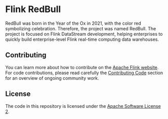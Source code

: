 # Flink RedBull

RedBull was born in the Year of the Ox in 2021, with the color red symbolizing celebration. Therefore, the project was named RedBull. The project is focused on Flink DataStream development, helping enterprises to quickly build enterprise-level Flink real-time computing data warehouses.

## Contributing

You can learn more about how to contribute on the [Apache Flink website](https://flink.apache.org/contributing/how-to-contribute.html). For code contributions, please read carefully the [Contributing Code](https://flink.apache.org/contributing/contribute-code.html) section for an overview of ongoing community work.

## License

The code in this repository is licensed under the [Apache Software License 2](LICENSE).
